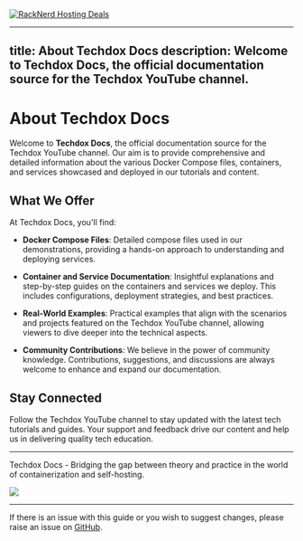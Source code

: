<a href="https://my.racknerd.com/aff.php?aff=5792&ref=techdox.nz" target="_blank">
    <img src="https://racknerd.com/banners/728x90.gif" alt="RackNerd Hosting Deals">
</a>

---
title: About Techdox Docs
description: Welcome to Techdox Docs, the official documentation source for the Techdox YouTube channel.
---

# About Techdox Docs

Welcome to **Techdox Docs**, the official documentation source for the Techdox YouTube channel. Our aim is to provide comprehensive and detailed information about the various Docker Compose files, containers, and services showcased and deployed in our tutorials and content.

## What We Offer

At Techdox Docs, you'll find:

- **Docker Compose Files**: Detailed compose files used in our demonstrations, providing a hands-on approach to understanding and deploying services.

- **Container and Service Documentation**: Insightful explanations and step-by-step guides on the containers and services we deploy. This includes configurations, deployment strategies, and best practices.

- **Real-World Examples**: Practical examples that align with the scenarios and projects featured on the Techdox YouTube channel, allowing viewers to dive deeper into the technical aspects.

- **Community Contributions**: We believe in the power of community knowledge. Contributions, suggestions, and discussions are always welcome to enhance and expand our documentation.

## Stay Connected

Follow the Techdox YouTube channel to stay updated with the latest tech tutorials and guides. Your support and feedback drive our content and help us in delivering quality tech education.

---

Techdox Docs - Bridging the gap between theory and practice in the world of containerization and self-hosting.

<a href="https://www.buymeacoffee.com/techdox"><img src="https://img.buymeacoffee.com/button-api/?text=Buy me a cup of tea&emoji=🍵&slug=techdox&button_colour=FFDD00&font_colour=000000&font_family=Cookie&outline_colour=000000&coffee_colour=ffffff" /></a>


---

If there is an issue with this guide or you wish to suggest changes, please raise an issue on [GitHub](https://github.com/Techdox/techdox-docs).
